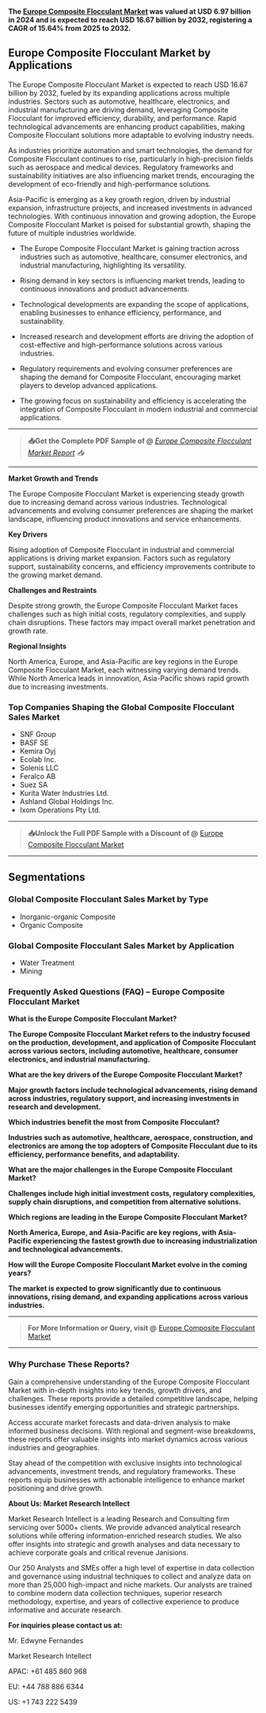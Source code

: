 <p><strong>The <a href="https://www.marketresearchintellect.com/download-sample/?rid=964885&amp;utm_source=Pulse-April-Europe&amp;utm_medium=852">Europe Composite Flocculant Market</a> was valued at USD 6.97 billion in 2024 and is expected to reach USD 16.67 billion by 2032, registering a CAGR of 15.64% from 2025 to 2032.</strong></p><h2>Europe Composite Flocculant Market by Applications&nbsp;</h2><p><p>The Europe Composite Flocculant Market is expected to reach USD 16.67 billion by 2032, fueled by its expanding applications across multiple industries. Sectors such as automotive, healthcare, electronics, and industrial manufacturing are driving demand, leveraging Composite Flocculant for improved efficiency, durability, and performance. Rapid technological advancements are enhancing product capabilities, making Composite Flocculant solutions more adaptable to evolving industry needs.</p><p>As industries prioritize automation and smart technologies, the demand for Composite Flocculant continues to rise, particularly in high-precision fields such as aerospace and medical devices. Regulatory frameworks and sustainability initiatives are also influencing market trends, encouraging the development of eco-friendly and high-performance solutions.</p><p>Asia-Pacific is emerging as a key growth region, driven by industrial expansion, infrastructure projects, and increased investments in advanced technologies. With continuous innovation and growing adoption, the Europe Composite Flocculant Market is poised for substantial growth, shaping the future of multiple industries worldwide.</p></p><ul><li><p>The Europe Composite Flocculant Market is gaining traction across industries such as automotive, healthcare, consumer electronics, and industrial manufacturing, highlighting its versatility.</p></li><li><p>Rising demand in key sectors is influencing market trends, leading to continuous innovations and product advancements.</p></li><li><p>Technological developments are expanding the scope of applications, enabling businesses to enhance efficiency, performance, and sustainability.</p></li><li><p>Increased research and development efforts are driving the adoption of cost-effective and high-performance solutions across various industries.</p></li><li><p>Regulatory requirements and evolving consumer preferences are shaping the demand for Composite Flocculant, encouraging market players to develop advanced applications.</p></li><li><p>The growing focus on sustainability and efficiency is accelerating the integration of Composite Flocculant in modern industrial and commercial applications.</p></li></ul><hr /><blockquote><p><strong><span class="font-[700]">📥Get the Complete PDF Sample of @ </span></strong><em><span class="font-[700]"><a href="https://www.marketresearchintellect.com/download-sample/?rid=964885&amp;utm_source=Pulse-April-Europe&amp;utm_medium=852" target="_blank" data-tracking-control-name="article-ssr-frontend-pulse_little-text-block" data-tracking-will-navigate="" data-test-link="">Europe Composite Flocculant Market Report</a>&nbsp;📥</span></em></p></blockquote><hr /><p class="" data-start="77" data-end="360"><strong data-start="77" data-end="105">Market Growth and Trends</strong></p><p class="" data-start="77" data-end="360">The Europe Composite Flocculant Market is experiencing steady growth due to increasing demand across various industries. Technological advancements and evolving consumer preferences are shaping the market landscape, influencing product innovations and service enhancements.</p><p class="" data-start="362" data-end="606"><strong data-start="362" data-end="377">Key Drivers</strong></p><p class="" data-start="362" data-end="606">Rising adoption of Composite Flocculant in industrial and commercial applications is driving market expansion. Factors such as regulatory support, sustainability concerns, and efficiency improvements contribute to the growing market demand.</p><p class="" data-start="608" data-end="849"><strong data-start="608" data-end="637">Challenges and Restraints</strong></p><p class="" data-start="608" data-end="849">Despite strong growth, the Europe Composite Flocculant Market faces challenges such as high initial costs, regulatory complexities, and supply chain disruptions. These factors may impact overall market penetration and growth rate.</p><p class="" data-start="851" data-end="1095"><strong data-start="851" data-end="872">Regional Insights</strong></p><p class="" data-start="851" data-end="1095">North America, Europe, and Asia-Pacific are key regions in the Europe Composite Flocculant Market, each witnessing varying demand trends. While North America leads in innovation, Asia-Pacific shows rapid growth due to increasing investments.</p><p><h3>Top Companies Shaping the Global Composite Flocculant Sales Market </h3><ul><li>SNF Group</li><li>BASF SE</li><li>Kemira Oyj</li><li>Ecolab Inc.</li><li>Solenis LLC</li><li>Feralco AB</li><li>Suez SA</li><li>Kurita Water Industries Ltd.</li><li>Ashland Global Holdings Inc.</li><li>Ixom Operations Pty Ltd.</li></ul></p><hr /><blockquote><p><strong>📥Unlock the Full PDF Sample with a Discount of @</strong> <a href="https://www.marketresearchintellect.com/ask-for-discount/?rid=964885&amp;utm_source=Pulse-April-Europe&amp;utm_medium=852">Europe Composite Flocculant Market</a></p></blockquote><hr /><p><h2>Segmentations</h2><h3>Global Composite Flocculant Sales Market by Type</h3><ul><li>Inorganic-organic Composite</li><li>Organic Composite</li></ul><h3>Global Composite Flocculant Sales Market by Application</h3><ul><li>Water Treatment</li><li>Mining</li></ul></p><h3><strong>Frequently Asked Questions (FAQ) &ndash; Europe Composite Flocculant Market</strong></h3><p><strong>What is the Europe Composite Flocculant Market?</strong></p><p><strong>The Europe Composite Flocculant Market refers to the industry focused on the production, development, and application of Composite Flocculant across various sectors, including automotive, healthcare, consumer electronics, and industrial manufacturing.</strong></p><p><strong>What are the key drivers of the Europe Composite Flocculant Market?</strong></p><p><strong>Major growth factors include technological advancements, rising demand across industries, regulatory support, and increasing investments in research and development.</strong></p><p><strong>Which industries benefit the most from Composite Flocculant?</strong></p><p><strong>Industries such as automotive, healthcare, aerospace, construction, and electronics are among the top adopters of Composite Flocculant due to its efficiency, performance benefits, and adaptability.</strong></p><p><strong>What are the major challenges in the Europe Composite Flocculant Market?</strong></p><p><strong>Challenges include high initial investment costs, regulatory complexities, supply chain disruptions, and competition from alternative solutions.</strong></p><p><strong>Which regions are leading in the Europe Composite Flocculant Market?</strong></p><p><strong>North America, Europe, and Asia-Pacific are key regions, with Asia-Pacific experiencing the fastest growth due to increasing industrialization and technological advancements.</strong></p><p><strong>How will the Europe Composite Flocculant Market evolve in the coming years?</strong></p><p><strong>The market is expected to grow significantly due to continuous innovations, rising demand, and expanding applications across various industries.</strong></p><hr /><blockquote><p><span class="font-[700]"><strong>For More Information or Query, visit&nbsp;@</strong>&nbsp;</span><span class="font-[700]"><a href="https://www.marketresearchintellect.com/product/global-composite-flocculant-sales-market/?utm_source=Linkedin&utm_medium=852" target="_blank" data-tracking-control-name="article-ssr-frontend-pulse_little-text-block" data-tracking-will-navigate="" data-test-link="">Europe Composite Flocculant Market</a></span></p></blockquote><hr /><h3><strong data-start="0" data-end="31">Why Purchase These Reports?</strong></h3><p class="" data-start="35" data-end="297">Gain a comprehensive understanding of the Europe Composite Flocculant Market with in-depth insights into key trends, growth drivers, and challenges. These reports provide a detailed competitive landscape, helping businesses identify emerging opportunities and strategic partnerships.</p><p class="" data-start="299" data-end="540">Access accurate market forecasts and data-driven analysis to make informed business decisions. With regional and segment-wise breakdowns, these reports offer valuable insights into market dynamics across various industries and geographies.</p><p class="" data-start="542" data-end="784">Stay ahead of the competition with exclusive insights into technological advancements, investment trends, and regulatory frameworks. These reports equip businesses with actionable intelligence to enhance market positioning and drive growth.</p><p><strong><span class="font-[700]">About Us: Market Research Intellect</span></strong></p><p><span class="">Market Research Intellect is a leading Research and Consulting firm servicing over 5000+ clients. We provide advanced analytical research solutions while offering information-enriched research studies.&nbsp;</span>We also offer insights into strategic and growth analyses and data necessary to achieve corporate goals and critical revenue Janisions.</p><p><span class="">Our 250 Analysts and SMEs offer a high level of expertise in data collection and governance using industrial techniques to collect and analyze data on more than 25,000 high-impact and niche markets. Our analysts are trained to combine modern data collection techniques, superior research methodology, expertise, and years of collective experience to produce informative and accurate research.</span></p><p><strong>For inquiries please contact us at:</strong></p><p>Mr. Edwyne Fernandes</p><p>Market Research Intellect</p><p>APAC: +61 485 860 968</p><p>EU: +44 788 886 6344</p><p>US: +1 743 222 5439</p>
